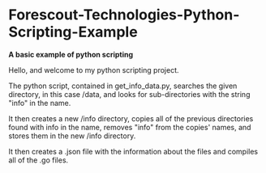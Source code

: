 # Forescout-Technologies-Python-Scripting-Example
**A basic example of python scripting**


Hello, and welcome to my python scripting project.

The python script, contained in get_info_data.py, searches the given directory, in this case /data, and looks for sub-directories 
with the string "info" in the name. 

It then creates a new /info directory, copies all of the previous directories found with info in the name, removes "info" 
from the copies' names, and stores them in the new /info directory. 

It then creates a .json file with the information about the files and compiles all of the .go files.
